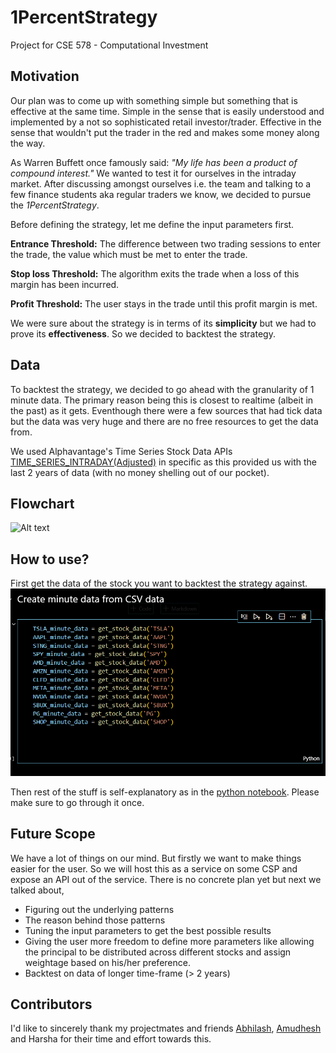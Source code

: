 # 1PercentStrategy
Project for CSE 578 - Computational Investment

## Motivation

Our plan was to come up with something simple but something that is effective at the same time. Simple in the sense that is easily understood and implemented by a not so sophisticated retail investor/trader. Effective in the sense that wouldn't put the trader in the red and makes some money along the way.

As Warren Buffett once famously said: *"My life has been a product of compound interest."* We wanted to test it for ourselves in the intraday market. After discussing amongst ourselves i.e. the team and talking to a few finance students aka regular traders we know, we decided to pursue the *1PercentStrategy*.

Before defining the strategy, let me define the input parameters first. 

**Entrance Threshold:** The difference between two trading sessions to enter the trade, the
value which must be met to enter the trade.

**Stop loss Threshold:** The algorithm exits the trade when a loss of this margin has been
incurred. 

**Profit Threshold:** The user stays in the trade until this profit margin is met.

We were sure about the strategy is in terms of its **simplicity** but we had to prove its **effectiveness**. So we decided to backtest the strategy.

## Data

To backtest the strategy, we decided to go ahead with the granularity of 1 minute data. The primary reason being this is closest to realtime (albeit in the past) as it gets. Eventhough there were a few sources that had tick data but the data was very huge and there are no free resources to get the data from.

We used Alphavantage's Time Series Stock Data APIs [TIME_SERIES_INTRADAY(Adjusted)](https://www.alphavantage.co/documentation/#intraday-extended) in specific as this provided us with the last 2 years of data (with no money shelling out of our pocket).

## Flowchart

![Alt text](FlowChart_Algo.png)

## How to use?
 First get the data of the stock you want to backtest the strategy against. ![Alt text](images/HowToGetStockDataIntoCSV.png)

 Then rest of the stuff is self-explanatory as in the [python notebook](https://github.com/ImVis10/1PercentStrategy/blob/master/1PercentStrategy.ipynb). Please make sure to go through it once.

 ## Future Scope
 We have a lot of things on our mind. But firstly we want to make things easier for the user. So we will host this as a service on some CSP and expose an API out of the service. There is no concrete plan yet but next we talked about,
 - Figuring out the underlying patterns
 - The reason behind those patterns
 - Tuning the input parameters to get the best possible results
 - Giving the user more freedom to define more parameters like allowing the principal to be distributed across different stocks and assign weightage based on his/her preference.
 - Backtest on data of longer time-frame (> 2 years)

 ## Contributors
 I'd like to sincerely thank my projectmates and friends [Abhilash](https://github.com/AbhilashBharadwaj), [Amudhesh](https://github.com/AMX0013) and Harsha for their time and effort towards this.